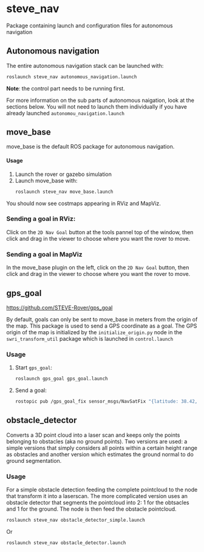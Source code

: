 # steve_nav
Package containing launch and configuration files for autonomous navigation

## Autonomous navigation
The entire autonomous navigation stack can be launched with:
```bash
roslaunch steve_nav autonomous_navigation.launch
```
**Note**: the control part needs to be running first.

For more information on the sub parts of autonomous naigation, look at the sections below. You will not need to launch them individually if you have already launched `autonomou_navigation.launch`
## move_base
move_base is the default ROS package for autonomous navigation.
#### Usage
1. Launch the rover or gazebo simulation
2. Launch move_base with:
    ```bash
    roslaunch steve_nav move_base.launch
    ```
You should now see costmaps appearing in RViz and MapViz.

### Sending a goal in RViz:
Click on the `2D Nav Goal` button at the tools pannel top of the window, then click and drag in the viewer to choose where you want the rover to move.

### Sending a goal in MapViz
In the move_base plugin on the left, click on the `2D Nav Goal` button, then click and drag in the viewer to choose where you want the rover to move.

## gps_goal
https://github.com/STEVE-Rover/gps_goal

By default, goals can only be sent to move_base in meters from the origin of the map. This package is used to send a GPS coordinate as a goal. The GPS origin of the map is initialized by the `initialize_origin.py` node in the `swri_transform_util` package which is launched in `control.launch`

### Usage
1. Start `gps_goal`:
    ```bash
    roslaunch gps_goal gps_goal.launch
    ```
2. Send a goal:
    ```bash
    rostopic pub /gps_goal_fix sensor_msgs/NavSatFix "{latitude: 38.42, longitude: -110.79}" -1
    ```

## obstacle_detector
Converts a 3D point cloud into a laser scan and keeps only the points belonging to obstacles (aka no ground points). Two versions are used: a simple versions that simply considers all points within a certain height range as obstacles and another version which estimates the ground normal to do ground segmentation.

### Usage
For a simple obstacle detection feeding the complete pointcloud to the node that transform it into a laserscan. The more complicated version uses an obstacle detector that segments the pointcloud into 2: 1 for the obtsacles and 1 for the ground. The node is then feed the obstacle pointcloud.
```bash
roslaunch steve_nav obstacle_detector_simple.launch
```
Or
```bash
roslaunch steve_nav obstacle_detector.launch
```